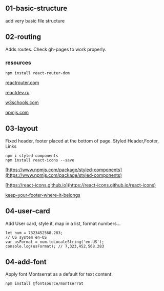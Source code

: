 ## 01-basic-structure

add very basic file structure

## 02-routing

Adds routes. Check gh-pages to work properly.

### resources

```
npm install react-router-dom
```

[reactrouter.com](https://reactrouter.com/en/main/routers/picking-a-router)

[reactdev.ru](https://reactdev.ru/libs/react-router/)

[w3schools.com](https://www.w3schools.com/react/react_router.asp)

[npmjs.com](https://www.npmjs.com/package/react-router-dom?activeTab=readme)

## 03-layout

Fixed header, footer placed at the bottom of page. Styled Header,Footer, Links

```
npm i styled-components
npm install react-icons --save
```

[https://www.npmjs.com/package/styled-components](https://www.npmjs.com/package/styled-components)

[https://react-icons.github.io](https://react-icons.github.io/react-icons)

[keep-your-footer-where-it-belongs](https://www.freecodecamp.org/news/how-to-keep-your-footer-where-it-belongs-59c6aa05c59c/)

## 04-user-card

Add User card, style it, map in a list, format numbers...

```
let num = 7323452568.283;
// US system en-US
var usFormat = num.toLocaleString('en-US');
console.log(usFormat); // 7,323,452,568.283
```

## 04-add-font

Apply font Montserrat as a default for text content.

```
npm install @fontsource/montserrat
```
